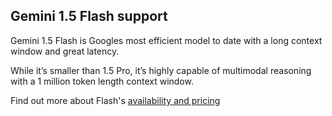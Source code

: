 ## Gemini 1.5 Flash support

Gemini 1.5 Flash is Googles most efficient model to date with a long context window and great latency.

While it’s smaller than 1.5 Pro, it’s highly capable of multimodal reasoning with a 1 million token length context window.

Find out more about Flash's [availability and pricing](https://blog.google/technology/developers/gemini-gemma-developer-updates-may-2024/)